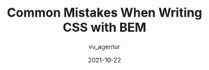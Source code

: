 ---
author: vv_agentur
date: 2021-10-22
hidden: true
publisher: thepracticaldev
tags:
  - css
  - naming
target_url: https://dev.to/visuellverstehen/common-mistakes-when-writing-css-with-bem-4921
title: Common Mistakes When Writing CSS with BEM
---